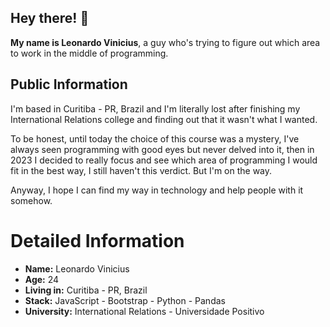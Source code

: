 ## Hey there! 👋

**My name is Leonardo Vinicius**, a guy who's trying to figure out which area to work in the middle of programming.

## Public Information

I'm based in Curitiba - PR, Brazil and I'm literally lost after finishing my International Relations college and finding out that it wasn't what I wanted.

To be honest, until today the choice of this course was a mystery, I've always seen programming with good eyes but never delved into it, then in 2023 I decided to really focus and see which area of ​​programming I would fit in the best way, I still haven't this verdict. But I'm on the way.

Anyway, I hope I can find my way in technology and help people with it somehow.

# Detailed Information

* **Name:** Leonardo Vinicius
* **Age:** 24
* **Living in:** Curitiba - PR, Brazil
* **Stack:** JavaScript - Bootstrap - Python - Pandas
* **University:** International Relations - Universidade Positivo
